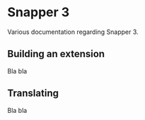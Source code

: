 # Snapper 3

Various documentation regarding Snapper 3.

## Building an extension

Bla bla

## Translating

Bla bla
